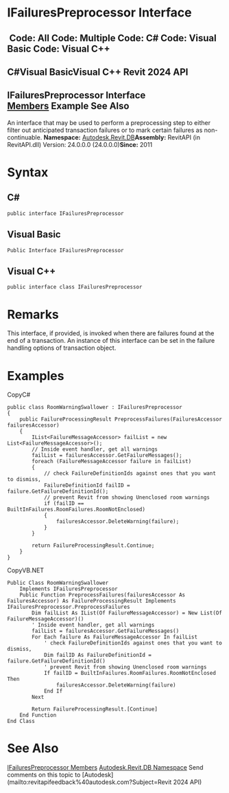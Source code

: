 # IFailuresPreprocessor Interface

﻿
 Code: All Code: Multiple Code: C# Code: Visual Basic Code: Visual C++   
---  
C#Visual BasicVisual C++
Revit 2024 API  
---  
IFailuresPreprocessor Interface  
[Members](ebcf68ee-d067-3fd5-459b-9202107ac36d.md "IFailuresPreprocessor Members") Example See Also  
---  
An interface that may be used to perform a preprocessing step to either filter out anticipated transaction failures or to mark certain failures as non-continuable. 
**Namespace:** [Autodesk.Revit.DB](87546ba7-461b-c646-cbb1-2cb8f5bff8b2.md "Autodesk.Revit.DB Namespace")**Assembly:** RevitAPI (in RevitAPI.dll) Version: 24.0.0.0 (24.0.0.0)**Since:** 2011 
# Syntax
C#  
---  
```text
public interface IFailuresPreprocessor
```
  
Visual Basic  
---  
```text
Public Interface IFailuresPreprocessor
```
  
Visual C++  
---  
```text
public interface class IFailuresPreprocessor
```
  
# Remarks
This interface, if provided, is invoked when there are failures found at the end of a transaction. An instance of this interface can be set in the failure handling options of transaction object. 
# Examples
CopyC#
```text
public class RoomWarningSwallower : IFailuresPreprocessor
{
    public FailureProcessingResult PreprocessFailures(FailuresAccessor failuresAccessor)
    {
        IList<FailureMessageAccessor> failList = new List<FailureMessageAccessor>();
        // Inside event handler, get all warnings
        failList = failuresAccessor.GetFailureMessages(); 
        foreach (FailureMessageAccessor failure in failList)
        { 
            // check FailureDefinitionIds against ones that you want to dismiss, 
            FailureDefinitionId failID = failure.GetFailureDefinitionId();
            // prevent Revit from showing Unenclosed room warnings
            if (failID == BuiltInFailures.RoomFailures.RoomNotEnclosed)
            {
                failuresAccessor.DeleteWarning(failure);
            }
        }

        return FailureProcessingResult.Continue;
    }
}
```

CopyVB.NET
```text
Public Class RoomWarningSwallower
    Implements IFailuresPreprocessor
    Public Function PreprocessFailures(failuresAccessor As FailuresAccessor) As FailureProcessingResult Implements IFailuresPreprocessor.PreprocessFailures
        Dim failList As IList(Of FailureMessageAccessor) = New List(Of FailureMessageAccessor)()
        ' Inside event handler, get all warnings
        failList = failuresAccessor.GetFailureMessages()
        For Each failure As FailureMessageAccessor In failList
            ' check FailureDefinitionIds against ones that you want to dismiss, 
            Dim failID As FailureDefinitionId = failure.GetFailureDefinitionId()
            ' prevent Revit from showing Unenclosed room warnings
            If failID = BuiltInFailures.RoomFailures.RoomNotEnclosed Then
                failuresAccessor.DeleteWarning(failure)
            End If
        Next

        Return FailureProcessingResult.[Continue]
    End Function
End Class
```

# See Also
[IFailuresPreprocessor Members](ebcf68ee-d067-3fd5-459b-9202107ac36d.md "IFailuresPreprocessor Members")
[Autodesk.Revit.DB Namespace](87546ba7-461b-c646-cbb1-2cb8f5bff8b2.md "Autodesk.Revit.DB Namespace")
Send comments on this topic to [Autodesk](mailto:revitapifeedback%40autodesk.com?Subject=Revit 2024 API)